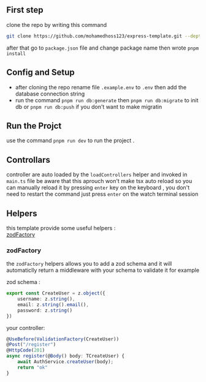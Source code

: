 ## First step
clone the repo by writing this command
```bash
git clone https://github.com/mohamedhoss123/express-template.git --depth 1 yourProjectName
```
after that go to `package.json` file and change package name
then wrote `pnpm install`

## Config and Setup
- after cloning the repo rename file `.example.env` to `.env` then add the database connection string
- run the command `pnpm run db:generate` then `pnpm run db:migrate` to init db or `pnpm run db:push` if you don't want to make migratin

## Run the Projct
use the command `pnpm run dev` to run the project .

## Controllars
controller are auto loaded by the `loadControllers` helper and invoked in `main.ts` file be aware that this aprouch won't make tsx auto reload so you can manually reload it by pressing `enter` key on the keyboard , you don't need to restart the command just press `enter` on the watch terminal session

## Helpers
this template provide some useful helpers :<br>
[zodFactory](#zodFactory)

### zodFactory
the `zodFactory` helpers allows you to add a zod schema and it will automaticlly return a middleware with your schema to validate it for example

zod schema :
```ts
export const CreateUser = z.object({
    username: z.string(),
    email: z.string().email(),
    password: z.string()
})

```
your controller:
```ts
@UseBefore(ValidationFactory(CreateUser))
@Post("/register")
@HttpCode(201)
async register(@Body() body: TCreateUser) {
    await AuthService.createUser(body);
    return "ok"
}
```
